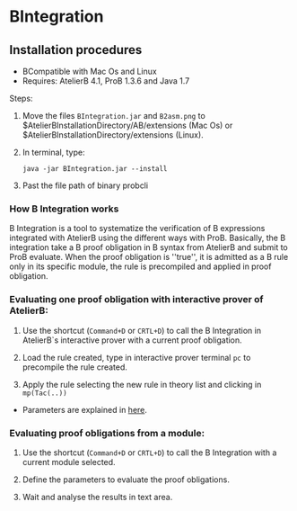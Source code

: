 BIntegration
============



Installation procedures
---------------------

* BCompatible with Mac Os and Linux
* Requires: AtelierB 4.1, ProB 1.3.6 and Java 1.7

Steps:

1. Move the files `BIntegration.jar` and `B2asm.png` to $AtelierBInstallationDirectory/AB/extensions (Mac Os) or $AtelierBInstallationDirectory/extensions (Linux).

2. In terminal, type:

    `java -jar BIntegration.jar --install`
    
3. Past the file path of binary probcli



[BIntegration]: https://www.dropbox.com/s/fvdozx39xaa3h92/BIntegration.jar
[here]:https://github.com/ValerioMedeiros/BIntegration/blob/master/doc/Instructions.md


### How B Integration works

B Integration is a tool to systematize the verification of B expressions integrated with AtelierB using the different ways with ProB.
Basically, the B integration take a B proof obligation in  B syntax from AtelierB and submit to ProB evaluate. When the proof obligation is ''true'', it is admitted as a B rule only in its specific module, the rule is precompiled and applied in proof obligation.


### Evaluating one proof obligation with interactive prover of AtelierB:

1. Use the shortcut (`Command+D` or `CRTL+D`) to call the B Integration in AtelierB`s interactive prover with a current proof obligation.

2. Load the rule created, type in interactive prover terminal `pc` to precompile the rule created.

3. Apply the rule selecting the new rule in theory list and clicking in `mp(Tac(..))` 

* Parameters are explained in [here].


### Evaluating proof obligations from a module:

1. Use the shortcut (`Command+D` or `CRTL+D`) to call the B Integration with a current module selected.

2. Define the parameters to evaluate the proof obligations.

3. Wait and analyse the results in text area.

